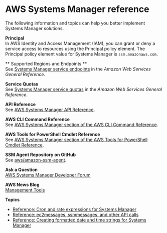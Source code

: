 # AWS Systems Manager reference<a name="reference"></a>

The following information and topics can help you better implement Systems Manager solutions\.

**Principal**  
In AWS Identity and Access Management \(IAM\), you can grant or deny a service access to resources using the Principal policy element\. The Principal policy element value for Systems Manager is `ssm.amazonaws.com`\.

 ** Supported Regions and Endpoints **  
See [Systems Manager service endpoints](https://docs.aws.amazon.com/general/latest/gr/ssm.html#ssm_region) in the *Amazon Web Services General Reference*\.

 **Service Quotas**  
See [Systems Manager service quotas](https://docs.aws.amazon.com/general/latest/gr/ssm.html#limits_ssm) in the *Amazon Web Services General Reference*\.

 **API Reference**  
See [AWS Systems Manager API Reference](https://docs.aws.amazon.com/systems-manager/latest/APIReference/)\.

 **AWS CLI Command Reference**  
See [AWS Systems Manager section of the AWS CLI Command Reference](https://docs.aws.amazon.com/cli/latest/reference/ssm/index.html)\.

 **AWS Tools for PowerShell Cmdlet Reference**  
See [AWS Systems Manager section of the AWS Tools for PowerShell Cmdlet Reference](https://docs.aws.amazon.com/powershell/latest/reference/items/AWS_Systems_Manager_cmdlets.html)\.

 **SSM Agent Repository on GitHub**  
See [aws/amazon\-ssm\-agent](https://github.com/aws/amazon-ssm-agent)\.

 **Ask a Question**  
[AWS Systems Manager Developer Forum](https://forums.aws.amazon.com/forum.jspa?forumID=185)

 **AWS News Blog**  
[Management Tools](https://aws.amazon.com/blogs/mt/)

**Topics**
+ [Reference: Cron and rate expressions for Systems Manager](reference-cron-and-rate-expressions.md)
+ [Reference: ec2messages, ssmmessages, and other API calls](systems-manager-setting-up-messageAPIs.md)
+ [Reference: Creating formatted date and time strings for Systems Manager](sytems-manager-datetime-strings.md)